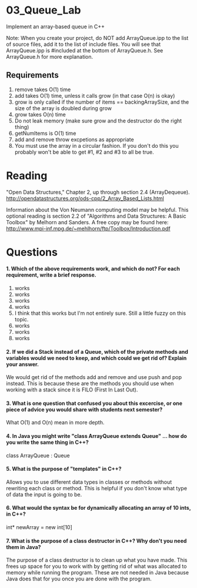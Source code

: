 03_Queue_Lab
============

Implement an array-based queue in C++

Note: When you create your project, do NOT add ArrayQueue.ipp to the list of source files, add it to the list of include files. You will see that ArrayQueue.ipp is #included at the bottom of ArrayQueue.h. See ArrayQueue.h for more explanation.

Requirements
------------

1. remove takes O(1) time
2. add takes O(1) time, unless it calls grow (in that case O(n) is okay)
3. grow is only called if the number of items == backingArraySize, and the size of the array is doubled during grow
4. grow takes O(n) time
5. Do not leak memory (make sure grow and the destructor do the right thing)
6. getNumItems is O(1) time
7. add and remove throw excpetions as appropriate
8. You must use the array in a circular fashion. If you don't do this you probably won't be able to get #1, #2 and #3 to all be true.

Reading
=======
"Open Data Structures," Chapter 2, up through section 2.4 (ArrayDequeue). http://opendatastructures.org/ods-cpp/2_Array_Based_Lists.html

Information about the Von Neumann computing model may be helpful. This optional reading is section 2.2 of "Algorithms and Data Structures: A Basic Toolbox" by Melhorn and Sanders. A free copy may be found here: http://www.mpi-inf.mpg.de/~mehlhorn/ftp/Toolbox/Introduction.pdf

Questions
=========

#### 1. Which of the above requirements work, and which do not? For each requirement, write a brief response.

1. works
2. works
3. works
4. works
5. I think that this works but I'm not entirely sure. Still a little fuzzy on this topic.
6. works
7. works
8. works

#### 2. If we did a Stack instead of a Queue, which of the private methods and variables would we need to keep, and which could we get rid of? Explain your answer.
We would get rid of the methods add and remove and use push and pop instead. This is because these are the methods you should use when working with a stack since it is FILO (First In Last Out).

#### 3. What is one question that confused you about this excercise, or one piece of advice you would share with students next semester?
What O(1) and O(n) mean in more depth.

#### 4. In Java you might write "class ArrayQueue extends Queue" ... how do you write the same thing in C++?
class ArrayQueue : Queue

#### 5. What is the purpose of "templates" in C++?
Allows you to use different data types in classes or methods without rewriting each class or method. This is helpful if you don't know what type of data the input is going to be.

#### 6. What would the syntax be for dynamically allocating an array of 10 ints, in C++?
int* newArray = new int[10]

#### 7. What is the purpose of a class destructor in C++? Why don't you need them in Java?
The purpose of a class destructor is to clean up what you have made. This frees up space for you to work with by getting rid of what was allocated to memory while running the program. These are not needed in Java because Java does that for you once you are done with the program.
